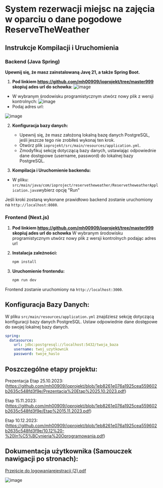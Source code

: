# System rezerwacji miejsc na zajęcia w oparciu o dane pogodowe ReserveTheWeather

## Instrukcje Kompilacji i Uruchomienia

### Backend (Java Spring)

**Upewnij się, że masz zainstalowaną Javę 21, a także Spring Boot.**
1. **Pod linkiem https://github.com/mh00909/ioprojekt/tree/master999 skopiuj ades url do schowka:**
 ![image](https://github.com/mh00909/ioprojekt/assets/115782747/cd0c80eb-4edb-444e-933e-cac4c8458063)

-  W wybranym środowisku programistycznym utwórz nowy plik z wersji kontrolnych:
 ![image](https://github.com/mh00909/ioprojekt/assets/115782747/6c678e1a-deee-4c00-993b-252ee235a698)
 - Podaj adres url:
   
 ![image](https://github.com/mh00909/ioprojekt/assets/115782747/49ebc53a-2a3e-4fcd-a1f3-1c17684c2ab6)


2. **Konfiguracja bazy danych:**
    - Upewnij się, że masz założoną lokalną bazę danych PostgreSQL, jeśli jeszcze tego nie zrobiłeś wykonaj ten krok.
    - Otwórz plik `ioprojekt/src/main/resources/application.yml`.
    - Zmodyfikuj sekcję dotyczącą bazy danych, ustawiając odpowiednie dane dostępowe (username, password) do lokalnej bazy PostgreSQL.

3. **Kompilacja i Uruchomienie backendu:**
 - W pliku: `src/main/java/com/ioproject/reservetheweather/ReservetheweatherApplication.java`wybierz opcję "Run"


Jeśli kroki zostaną wykonane prawidłowo backend zostanie uruchomiony na `http://localhost:8080`.

### Frontend (Next.js)

1. **Pod linkiem https://github.com/mh00909/ioprojekt/tree/master999 skopiuj ades url do schowka**
 W wybranym środowisku programistycznym utwórz nowy plik z wersji kontrolnych podając adres url 


2. **Instalacja zależności:**
    ```bash
    npm install
    ```

3. **Uruchomienie frontendu:**
    ```bash
    npm run dev
    ```

Frontend zostanie uruchomiony na `http://localhost:3000`.

## Konfiguracja Bazy Danych:

W pliku `src/main/resources/application.yml` znajdziesz sekcję dotyczącą konfiguracji bazy danych PostgreSQL. Ustaw odpowiednie dane dostępowe do swojej lokalnej bazy danych.

```yaml
spring:
  datasource:
    url: jdbc:postgresql://localhost:5432/twoja_baza
    username: twoj_uzytkownik
    password: twoje_haslo
```

## Poszczególne etapy projektu:
 
Prezentacja Etap 25.10.2023:  (https://github.com/mh00909/ioprojekt/blob/1eb8261e076a1925cea559602b2635c548fd3f9e/Prezentacja%20Etap%2025.10.2023.pdf)

Etap 15.11.2023: (https://github.com/mh00909/ioprojekt/blob/1eb8261e076a1925cea559602b2635c548fd3f9e/Etap%2015.11.2023.pdf)

Etap 10.12.2023: (https://github.com/mh00909/ioprojekt/blob/1eb8261e076a1925cea559602b2635c548fd3f9e/10.12%20-%20In%C5%BCynieria%20Oprogramowania.pdf)

## Dokumentacja użytkownika (Samouczek nawigacji po stronach):
[Przejście do logowaniarejestracji (2).pdf](https://github.com/mh00909/ioprojekt/files/13801710/Przejscie.do.logowaniarejestracji.2.pdf)

![image](https://github.com/mh00909/ioprojekt/assets/115782747/e3046048-bd83-44a2-b6e5-296690fe6065)
